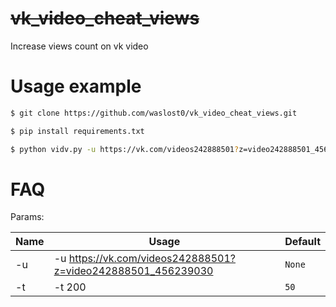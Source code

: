 # <del> vk_video_cheat_views </del>
Increase views count on vk video

# Usage example
```bash
$ git clone https://github.com/waslost0/vk_video_cheat_views.git

$ pip install requirements.txt

$ python vidv.py -u https://vk.com/videos242888501?z=video242888501_456239030 -t 10
```

# FAQ

Params:

| Name | Usage | Default |
| --- | --- | --- |
| -u | -u https://vk.com/videos242888501?z=video242888501_456239030  | `None` |
| -t | -t 200 | `50` |
